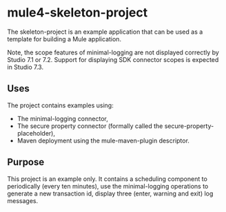 # mule4-skeleton-project
The skeleton-project is an example application that can be used as a template for building a Mule application.

Note, the scope features of minimal-logging are not displayed correctly by Studio 7.1 or 7.2. Support for displaying SDK connector scopes is expected in Studio 7.3.

## Uses

The project contains examples using:

* The minimal-logging connector, 
* The secure property connector (formally called the secure-property-placeholder),
* Maven deployment using the mule-maven-plugin descriptor.

## Purpose
This project is an example only. It contains a scheduling component to periodically (every ten minutes), use the minimal-logging operations to generate a new transaction id, display three (enter, warning and exit) log messages.

